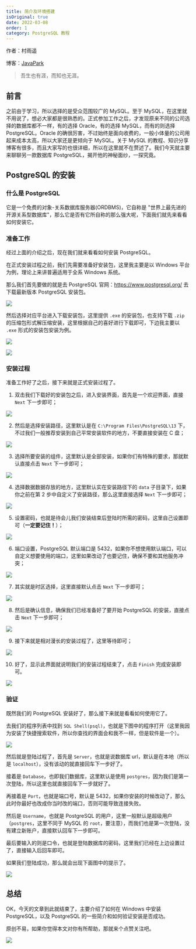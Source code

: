 ```yaml
---
title: 简介及环境搭建
isOriginal: true
date: 2022-03-08
order: 1
category: PostgreSQL 教程
---
```

作者：村雨遥

博客：[JavaPark](https://cunyu1943.github.io/JavaPark)

>   吾生也有涯，而知也无涯。

## 前言

之前由于学习，所以选择的是受众范围较广的 MySQL。至于 MySQL，在这里就不用说了，想必大家都是很熟悉的。正式参加工作之后，才发现原来不同的公司选择的数据库都不一样，有的选择 Oracle，有的选择 MySQL，而有的则选择 PostgreSQL。Oracle 的确很厉害，不过始终是面向收费的，一般小体量的公司用起来成本太高，所以大家还是更倾向于 MySQL。关于 MySQL 的教程、知识分享博客有很多，而且大家写的也很详细，所以在这里就不在赘述了。我们今天就主要来聊聊另一款数据库 PostgreSQL，揭开他的神秘面纱，一探究竟。

## PostgreSQL 的安装

### 什么是 PostgreSQL

它是一个免费的对象-关系数据库服务器(ORDBMS)，它自称是 "世界上最先进的开源关系型数据库"，那么它是否有它所自称的那么强大呢，下面我们就先来看看如何安装它。

### 准备工作

经过上面的介绍之后，现在我们就来看看如何安装 PostgreSQL。

在正式安装过程之前，我们先需要准备好安装包，这里我主要是以 Windows 平台为例，理论上来讲普遍适用于全系 Windows 系统。

那么我们首先要做的就是去 PostgreSQL 官网：https://www.postgresql.org/ 去下载最新版本 PostgreSQL 安装包。

![](https://img-blog.csdnimg.cn/img_convert/04d451920a17d9859e053f1b07cbb41f.png)

然后选择对应平台进入下载安装包，这里提供 `.exe` 的安装包，也支持下载 `.zip` 的压缩包形式解压缩安装，这里根据自己的喜好进行下载即可，下边我主要以 `.exe` 形式的安装包安装为例。

![](https://img-blog.csdnimg.cn/img_convert/6cfef34c322df4d1fa527b782a39c5ea.png)

![](https://img-blog.csdnimg.cn/img_convert/de5c00f96e55e78b53aa06395f2f8f83.png)

### 安装过程

准备工作好了之后，接下来就是正式安装过程了。

1.   双击我们下载好的安装包之后，进入安装界面，首先是一个欢迎界面，直接 `Next` 下一步即可；

![](https://img-blog.csdnimg.cn/img_convert/d25464db8f1ccad9d4fe193df1657553.png)

2.   然后是选择安装路径，这里默认是在 `C:\Program Files\PostgreSQL\13` 下，不过我们一般推荐安装到自己平常安装软件的地方，不要直接安装在 C 盘；

![](https://img-blog.csdnimg.cn/img_convert/ccde635d53ecde5db61fbd8b4770a6e3.png)

3.   选择所要安装的组件，这里默认是全部安装，如果你们有特殊的要求，那就默认直接点击 `Next` 下一步即可；

![](https://img-blog.csdnimg.cn/img_convert/972c4ada250cbcb1ae11fc64d67d1ea8.png)

4.   选择数据数据存放的地方，这里默认实在安装路径下的 `data` 子目录下，如果你之前在第 2 步中自定义了安装路径，那么这里直接选择 `Next` 下一步即可；

![](https://img-blog.csdnimg.cn/img_convert/14acea39ce07988b9c47b9dd72ec796a.png)

5.   设置密码，也就是待会儿我们安装结束后登陆时所需的密码，这里自己设置即可（**一定要记住！**）；

![](https://img-blog.csdnimg.cn/img_convert/d8f597a48d75ac8679a19ede476345cb.png)

6.   端口设置，PostgreSQL 默认端口是 5432，如果你不想使用默认端口，可以自定义想要使用的端口，这里如果改动了也要记住，确保不要和其他服务冲突；

![](https://img-blog.csdnimg.cn/img_convert/6e15b68a9641a7a44be4108e9e81b3c9.png)

7.   其实就是时区选择，这里直接默认点击 `Next` 下一步即可；

![](https://img-blog.csdnimg.cn/img_convert/88596c55247c9a327fdf825629a05bfa.png)

8.   然后是确认信息，确保我们已经准备好了要开始 PostgreSQL 的安装，直接点击 `Next` 下一步即可；

![](https://img-blog.csdnimg.cn/img_convert/15781307661c1c8e0626ef0dc5730a37.png)

9.   接下来就是相对漫长的安装过程了，这里等待即可；

![](https://img-blog.csdnimg.cn/img_convert/3bd19984a627c03b15ce27a86af8e59a.png)

10.   好了，显示此界面就说明我们的安装过程结束了，点击 `Finish` 完成安装即可。

![](https://img-blog.csdnimg.cn/img_convert/294881a19a526faee6a12ba990576f0b.png)

### 验证

既然我们的 PostgreSQL 安装好了，那么接下来就是看看如何使用它了。

去我们的程序列表中找到 `SQL Shell(psql)`，也就是下图中的程序打开（这里我因为安装了快捷搜索软件，所以你查找的界面会和我不一样，但是软件是一个）。

![](https://img-blog.csdnimg.cn/img_convert/27b5edf246d19c84dd8e028bb69a5c9b.png)

然后就是登陆过程了，首先是 `Server`，也就是说数据库 url，默认是在本地（所以是 `localhost`），没有该动的就直接回车下一步好了。

接着是 `Database`，也即我们数据库，这里默认是使用 `postgres`，因为我们是第一次登陆，所以这里也就直接回车下一步就好了。

再接着是 `Port`，也就是端口号，默认是 5432，如果你安装的时候改动了，那么此时你最好也改成你当时改的端口，否则可能导致连接失败。

然后是 `Username`，也就是 PostgreSQL 的用户，这里一般默认是超级用户（`postgres`，这里不同于 MySQL 的 `root`，要注意），而我们也是第一次登陆，没有建立新账户，直接默认回车下一步即可。

最后要输入的则是口令，也就是登陆数据库的密码，这里我们已经在上边设置过了，直接输入后回车即可。

如果我们登陆成功，那么就会出现下面图中的提示了。

![](https://img-blog.csdnimg.cn/img_convert/07af7f2c11fe8ca624cc72b198e3aefe.png)

## 总结

OK，今天的文章到此就结束了，主要介绍了如何在 Windows 中安装 PostgreSQL，以及 PostgreSQL 的一些简介和如何验证安装是否成功。

原创不易，如果你觉得本文对你有所帮助，那就来个点赞关注吧。

![](https://img-blog.csdnimg.cn/img_convert/e3a6fc62c2fa20c6b40d63dc60c062ae.gif)